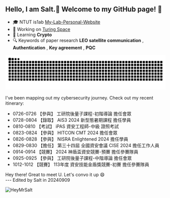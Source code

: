 ## Hello, I am Salt.🧂 Welcome to my GitHub page! 👋

- 🎓 NTUT is1ab [My-Lab-Personal-Website](https://is1ab.com/#/Member/2023/Salt)
- 💼 Working on [Turing Space](https://turingcerts.com)
- 🌱 Learning **Crypto**
- 🔍 Keywords of paper research **LEO satellite communication** , **Authentication** , **Key agreement** , **PQC**

<!--
**HeyMrSalt/HeyMrSalt** is a ✨ _special_ ✨ repository because its `README.md` (this file) appears on your GitHub profile.

Here are some ideas to get you started:

- 🎓 NTUT is1ab [My-Lab-Personal-Website](https://is1ab.com/#/Member/2023/Salt)
- 💼 Working on ...
- 🌱 Learning **Crypto**
- ⛳ My CTF Challenges on : [/My-CTF-Challenges](https://) 
- 🚩 Some CTF writeups on : [https://](https://)
- 🔍 Research of paper : [/Paper reading](https://)
- 📫 How to reach me : **@gmail.com**

- 🔭 I’m currently working on ...
- 🌱 I’m currently learning ...
- 👯 I’m looking to collaborate on ...
- 🤔 I’m looking for help with ...
- 💬 Ask me about ...
- 📫 How to reach me: ...
- 😄 Pronouns: ...
- ⚡ Fun fact: ...
-->

![snake gif](https://raw.githubusercontent.com/HeyMrSalt/HeyMrSalt/output/github-contribution-grid-snake.svg)

I've been mapping out my cybersecurity journey. Check out my recent itinerary:

- 0726-0726 【參與】 工研院後量子課程-初階導論 擔任會眾
- 0728-0804 【錄取】 AIS3 2024 新型態暑期課程 擔任學員
- 0810-0810 【考試】 iPAS 資安工程師-中級 證照考試
- 0823-0824 【參與】 HITCON CMT 2024 擔任會眾
- 0826-0828 【參與】 NISRA Enlightened 2024 擔任學員
- 0829-0830 【擔任】 第三十四屆 全國資安會議 CISE 2024 擔任工作人員
- 0914-0914 【競賽】 2024 神盾盃資安競賽-預賽 擔任參賽隊員
- 0925-0925 【參與】 工研院後量子課程-中階導論 擔任會眾
- 1012-1012 【競賽】 113年度 資安技能金盾獎競賽-初賽 擔任參賽隊員

Hey there! Great to meet U. Let's convo it up 😄\
--- Edited by Salt in 20240909         
<p align="left"> <img src="https://komarev.com/ghpvc/?username=HeyMrSalt&color=green&style=flat" alt="HeyMrSalt" /> </p>

